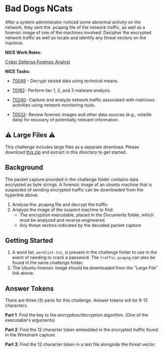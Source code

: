 # Bad Dogs NCats

After a system administrator noticed some abnormal activity on the network, they sent the .pcapng file of the network traffic, as well as a forensic image of one of the machines involved. Decipher the encrypted network traffic as well as locate and identify any threat vectors on the machine.

**NICE Work Roles:**

[Cyber Defense Forensic Analyst](https://niccs.cisa.gov/workforce-development/nice-framework/workroles?name=Cyber+Defense+Forensics+Analyst&id=All)

**NICE Tasks:**

- [T0049](https://niccs.cisa.gov/workforce-development/nice-framework/workroles?name=Cyber+Defense+Forensics+Analyst&id=All) - Decrypt seized data using technical means.

- [T0182](https://niccs.cisa.gov/workforce-development/nice-framework/workroles?name=Cyber+Defense+Forensics+Analyst&id=All)- Perform tier 1, 2, and 3 malware analysis.

- [T0240](https://niccs.cisa.gov/workforce-development/nice-framework/workroles?name=Cyber+Defense+Forensics+Analyst&id=All)- Capture and analyze network traffic associated with malicious activities using network monitoring tools.

- [T0532](https://niccs.cisa.gov/workforce-development/nice-framework/workroles?name=Cyber+Defense+Forensics+Analyst&id=All)- Review forensic images and other data sources (e.g., volatile data) for recovery of potentially relevant information.

## ⚠️ Large Files ⚠️
This challenge includes large files as a separate download. Please download
[this zip](https://cisaprescup.blob.core.usgovcloudapi.net/pc3/individual-a-round3-not-that-facile-system-ntfs-largefiles.zip)
and extract in _this directory_ to get started.

## Background
The packet capture provided in the challenge folder contains data encrypted as byte strings. A forensic image of an ubuntu machine that is suspected of sending encrypted traffic can be downloaded from the hyperlink above.
1. Analyze the .pcapng file and decrypt the traffic
2. Analyze the image of the suspect machine to find:
    - The encryption executable, placed in the Documents folder, which must be analyzed and reverse engineered
    - Any threat vectors indicated by the decoded packet capture

## Getting Started

1. A word list, `wordlist.txt`, is present in the challenge folder to use in the event of needing to crack a password. The `traffic.pcapng` can also be found in the same challenge folder.
2. The Ubuntu forensic image should be downloaded from the "Large File" link above.

## Answer Tokens
There are three (3) parts for this challenge. Answer tokens will be 9-12 characters.

**Part 1**: Find the key to the encryption/decryption algorithm. (One of the executable's arguments)

**Part 2**: Find the 12 character token embedded in the encrypted traffic found in the Wireshark capture.

**Part 3**: Find the 12 character token in a text file alongside the threat vector.

